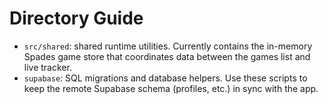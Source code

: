 # Directory Guide

- `src/shared`: shared runtime utilities. Currently contains the in-memory Spades game store that coordinates data between the games list and live tracker.
- `supabase`: SQL migrations and database helpers. Use these scripts to keep the remote Supabase schema (profiles, etc.) in sync with the app.
